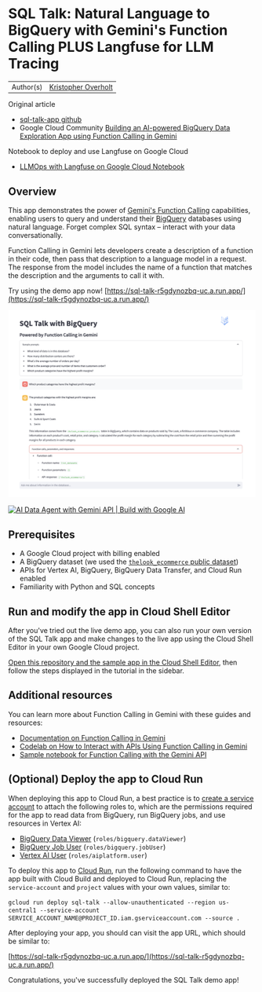 # SQL Talk: Natural Language to BigQuery with Gemini's Function Calling PLUS Langfuse for LLM Tracing

|           |                                                     |
| --------- | --------------------------------------------------- |
| Author(s) | [Kristopher Overholt](https://github.com/koverholt) |

Original article

- [sql-talk-app github](https://github.com/GoogleCloudPlatform/generative-ai/tree/main/gemini/function-calling/sql-talk-app)
- Google Cloud Community [Building an AI-powered BigQuery Data Exploration App using Function Calling in Gemini](https://www.googlecloudcommunity.com/gc/Community-Blogs/Building-an-AI-powered-BigQuery-Data-Exploration-App-using/ba-p/716757)

Notebook to deploy and use Langfuse on Google Cloud

- [LLMOps with Langfuse on Google Cloud Notebook](./LLMOps%20with%20Langfuse%20on%20Google%20Cloud.ipynb)

## Overview

This app demonstrates the power of
[Gemini's Function Calling](https://cloud.google.com/vertex-ai/docs/generative-ai/multimodal/function-calling)
capabilities, enabling users to query and understand their
[BigQuery](https://cloud.google.com/bigquery) databases using natural language.
Forget complex SQL syntax – interact with your data conversationally.

Function Calling in Gemini lets developers create a description of a function in
their code, then pass that description to a language model in a request. The
response from the model includes the name of a function that matches the
description and the arguments to call it with.

Try using the demo app now! [https://sql-talk-r5gdynozbq-uc.a.run.app/](https://sql-talk-r5gdynozbq-uc.a.run.app/)

![SQL Talk Demo App](sql-talk.png)

[![AI Data Agent with Gemini API | Build with Google AI](https://img.youtube.com/vi/pj5mRDy9lG8/0.jpg)](https://www.youtube.com/watch?v=pj5mRDy9lG8)

## Prerequisites

- A Google Cloud project with billing enabled
- A BigQuery dataset (we used the
  [`thelook_ecommerce` public dataset](https://console.cloud.google.com/marketplace/product/bigquery-public-data/thelook-ecommerce))
- APIs for Vertex AI, BigQuery, BigQuery Data Transfer, and Cloud Run enabled
- Familiarity with Python and SQL concepts

## Run and modify the app in Cloud Shell Editor

After you've tried out the live demo app, you can also run your own version of
the SQL Talk app and make changes to the live app using the Cloud Shell Editor
in your own Google Cloud project.

[Open this repository and the sample app in the Cloud Shell
Editor](https://shell.cloud.google.com/cloudshell/editor?cloudshell_git_repo=https://github.com/GoogleCloudPlatform/generative-ai.git&cloudshell_workspace=gemini/function-calling/sql-talk-app/&cloudshell_tutorial=tutorial.md&cloudshell_open_in_editor=app.py),
then follow the steps displayed in the tutorial in the sidebar.

## Additional resources

You can learn more about Function Calling in Gemini with these guides and
resources:

- [Documentation on Function Calling in Gemini](https://cloud.google.com/vertex-ai/docs/generative-ai/multimodal/function-calling)
- [Codelab on How to Interact with APIs Using Function Calling in Gemini](https://codelabs.developers.google.com/codelabs/gemini-function-calling)
- [Sample notebook for Function Calling with the Gemini API](https://github.com/GoogleCloudPlatform/generative-ai/blob/main/gemini/function-calling/intro_function_calling.ipynb)

## (Optional) Deploy the app to Cloud Run

When deploying this app to Cloud Run, a best practice is to [create a service
account](https://cloud.google.com/iam/docs/service-accounts-create) to attach
the following roles to, which are the permissions required for the app to read
data from BigQuery, run BigQuery jobs, and use resources in Vertex AI:

- [BigQuery Data Viewer](https://cloud.google.com/bigquery/docs/access-control#bigquery.dataViewer) (`roles/bigquery.dataViewer`)
- [BigQuery Job User](https://cloud.google.com/bigquery/docs/access-control#bigquery.jobUser) (`roles/bigquery.jobUser`)
- [Vertex AI User](https://cloud.google.com/vertex-ai/docs/general/access-control#aiplatform.user) (`roles/aiplatform.user`)

To deploy this app to
[Cloud Run](https://cloud.google.com/run/docs/deploying-source-code), run the
following command to have the app built with Cloud Build and deployed to Cloud
Run, replacing the `service-account` and `project` values with your own values,
similar to:

```shell
gcloud run deploy sql-talk --allow-unauthenticated --region us-central1 --service-account SERVICE_ACCOUNT_NAME@PROJECT_ID.iam.gserviceaccount.com --source .
```

After deploying your app, you should can visit the app URL, which should be
similar to:

[https://sql-talk-r5gdynozbq-uc.a.run.app/](https://sql-talk-r5gdynozbq-uc.a.run.app/)

Congratulations, you've successfully deployed the SQL Talk demo app!
